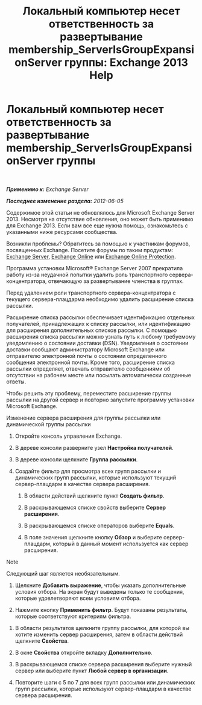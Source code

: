 ﻿---
title: 'Локальный компьютер несет ответственность за развертывание membership_ServerIsGroupExpansionServer группы: Exchange 2013 Help'
TOCTitle: Локальный компьютер несет ответственность за развертывание membership_ServerIsGroupExpansionServer группы
ms:assetid: 52872561-60e6-4f3d-bbc6-6de0edf74b09
ms:mtpsurl: https://technet.microsoft.com/ru-ru/library/ms.exch.setupreadiness.serverisgroupexpansionserver(v=EXCHG.150)
ms:contentKeyID: 50488052
ms.date: 05/22/2018
mtps_version: v=EXCHG.150
ms.translationtype: MT
---

# Локальный компьютер несет ответственность за развертывание membership\_ServerIsGroupExpansionServer группы

 

_**Применимо к:** Exchange Server_

_**Последнее изменение раздела:** 2012-06-05_

Содержимое этой статьи не обновлялось для Microsoft Exchange Server 2013. Несмотря на отсутствие обновления, оно может быть применимо для Exchange 2013. Если вам все еще нужна помощь, ознакомьтесь с указанными ниже ресурсами сообщества.

Возникли проблемы? Обратитесь за помощью к участникам форумов, посвященных Exchange. Посетите форумы по таким продуктам: [Exchange Server](https://go.microsoft.com/fwlink/p/?linkid=60612), [Exchange Online](https://go.microsoft.com/fwlink/p/?linkid=267542) или [Exchange Online Protection](https://go.microsoft.com/fwlink/p/?linkid=285351).

Программа установки Microsoft® Exchange Server 2007 прекратила работу из-за неудачной попытки удалить роль транспортного сервера-концентратора, отвечающую за развертывание членства в группах.

Перед удалением роли транспортного сервера-концентратора с текущего сервера-плацдарма необходимо удалить расширение списка рассылки.

Расширение списка рассылки обеспечивает идентификацию отдельных получателей, принадлежащих к списку рассылки, или идентификацию для расширения дополнительных списков рассылки. С помощью расширения списка рассылки можно узнать путь к любому требуемому уведомлению о состоянии доставки (DSN). Уведомления о состоянии доставки сообщают администратору Microsoft Exchange или отправителю электронной почты о состоянии определенного сообщения электронной почты. Кроме того, расширение списка рассылки определяет, отвечать отправителю сообщениями об отсутствии на рабочем месте или посылать автоматически созданные ответы.

Чтобы решить эту проблему, переместите расширение группы рассылки на другой сервер и повторно запустите программу установки Microsoft Exchange.

Изменение сервера расширения для группы рассылки или динамической группы рассылки

1.  Откройте консоль управления Exchange.

2.  В дереве консоли разверните узел **Настройка получателей**.

3.  В дереве консоли щелкните **Группа рассылки**.

4.  Создайте фильтр для просмотра всех групп рассылки и динамических групп рассылки, которые используют текущий сервер-плацдарм в качестве сервера расширения.
    
    1.  В области действий щелкните пункт **Создать фильтр**.
    
    2.  В раскрывающемся списке свойств выберите **Сервер расширения**.
    
    3.  В раскрывающемся списке операторов выберите **Equals**.
    
    4.  В поле значения щелкните кнопку **Обзор** и выберите сервер-плацдарм, который в данный момент используется как сервер расширения.

> [!NOTE]  
> Следующий шаг является необязательным.


1.  Щелкните **Добавить выражение**, чтобы указать дополнительные условия отбора. На экран будут выведены только те сообщения, которые удовлетворяют всем условиям отбора.

2.  Нажмите кнопку **Применить фильтр**. Будут показаны результаты, которые соответствуют критериям фильтра.

<!-- end list -->

1.  В области результатов щелкните группу рассылки, для которой вы хотите изменить сервер расширения, затем в области действий щелкните **Свойства**.

2.  В окне **Свойства** откройте вкладку **Дополнительно**.

3.  В раскрывающемся списке сервера расширения выберите нужный сервер или выберите пункт **Любой сервер в организации**.

4.  Повторите шаги с 5 по 7 для всех групп рассылки или динамических групп рассылки, которые используют сервер-плацдарм в качестве сервера расширения.

